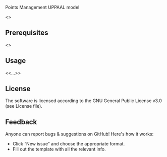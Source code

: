 Points Management UPPAAL model


<<descrition>>

## Prerequisites

<<tools to install>>

## Usage

<<...>>


## License
The software is licensed according to the GNU General Public License v3.0 (see License file).

## Feedback
Anyone can report bugs & suggestions on GitHub! Here's how it works:
* Click “New issue” and choose the appropriate format.
* Fill out the template with all the relevant info.
